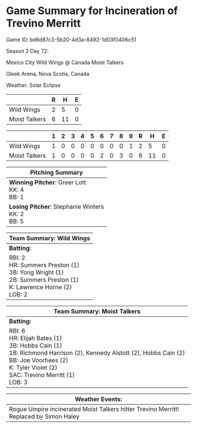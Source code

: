 # Game Summary for Incineration of Trevino Merritt

Game ID: bd6d87c3-5b20-4d3a-8492-1d03f0406c51

Season 2 Day 72:

Mexico City Wild Wings @ Canada Moist Talkers

Gleek Arena, Nova Scotia, Canada

Weather: Solar Eclipse



|  | R | H | E |
| --- | --- | --- | --- |
| Wild Wings |   2 |   5 |   0 | 
| Moist Talkers |   6 |  11 |   0 | 


|  |   1 |   2 |   3 |   4 |   5 |   6 |   7 |   8 |   9 |  R | H | E |
| --- | --- | --- | --- | --- | --- | --- | --- | --- | --- | --- | --- | --- |
| Wild Wings |   1 |   0 |   0 |   0 |   0 |   0 |   0 |   0 |   1 |   2 |   5 |   0 | 
| Moist Talkers |   1 |   0 |   0 |   0 |   0 |   2 |   0 |   3 |   0 |   6 |  11 |   0 | 


| Pitching Summary |
| --- |
| **Winning Pitcher**: Greer Lott<br />KK: 4<br />BB: 1 |
| **Losing Pitcher**: Stephanie Winters<br />KK: 2<br />BB: 5 |


| Team Summary: Wild Wings |
| --- |
| **Batting:** |
| RBI: 2 <br />HR: Summers Preston (1) <br />3B: Yong Wright (1) <br />2B: Summers Preston (1) <br />K: Lawrence Horne (2) <br />LOB: 2 |


| Team Summary: Moist Talkers |
| --- |
| **Batting:** |
| RBI: 6 <br />HR: Elijah Bates (1) <br />3B: Hobbs Cain (1) <br />1B: Richmond Harrison (2), Kennedy Alstott (2), Hobbs Cain (2) <br />BB: Joe Voorhees (2) <br />K: Tyler Violet (2) <br />SAC: Trevino Merritt (1) <br />LOB: 3 |


| **Weather Events:** |
| --- |
| Rogue Umpire incinerated Moist Talkers hitter Trevino Merritt! Replaced by Simon Haley |

